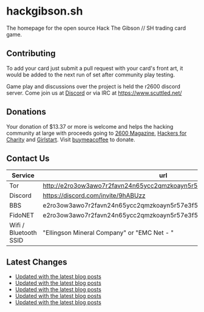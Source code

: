 # hackgibson.sh
The homepage for the open source Hack The Gibson // SH trading card game.


## Contributing

To add your card just submit a pull request with your card's front art, it would be added to the next run of set after community play testing.

Game play and discussions over the project is held the r2600 discord server. Come join us at [Discord](https://discord.com/invite/9hABUzz) or via IRC at https://www.scuttled.net/


## Donations

Your donation of $13.37 or more is welcome and helps the hacking community at large with proceeds going to [2600 Magazine](https://2600.com/), [Hackers for Charity](https://hackersforcharity.org) and [Girlstart](https://girlstart.org).  Visit [buymeacoffee](https://www.buymeacoffee.com/hackgibson.sh) to donate.


## Contact Us

Service | url
-|-
Tor | http://e2ro3ow3awo7r2favn24n65ycc2qmzkoayn5r57e3f56nvjwdcgg32ad.onion
Discord | https://discord.com/invite/9hABUzz
BBS | e2ro3ow3awo7r2favn24n65ycc2qmzkoayn5r57e3f56nvjwdcgg32ad.onion:23
FidoNET | e2ro3ow3awo7r2favn24n65ycc2qmzkoayn5r57e3f56nvjwdcgg32ad.onion:24554
Wifi / Bluetooth SSID | "Ellingson Mineral Company" or "EMC Net - <fidonet address>"

## Latest Changes
<!-- BLOG-POST-LIST:START -->
- [Updated with the latest blog posts](https://github.com/DFW2600/hackgibson.sh/commit/164cda5879c8afcd018fbfd75b05b1ea681d32a3)
- [Updated with the latest blog posts](https://github.com/DFW2600/hackgibson.sh/commit/3772065193fc4044bb03a7edae0b1f204a959788)
- [Updated with the latest blog posts](https://github.com/DFW2600/hackgibson.sh/commit/cb2fc9b9ac540602bb2fe632e6bfaa4da0e882c9)
- [Updated with the latest blog posts](https://github.com/DFW2600/hackgibson.sh/commit/47743ae0a67a3edde44900bfcff6c01202dd33d1)
- [Updated with the latest blog posts](https://github.com/DFW2600/hackgibson.sh/commit/4190f7d12a7721ddf52a7a5b44ba91b9261ea5b4)
<!-- BLOG-POST-LIST:END -->
